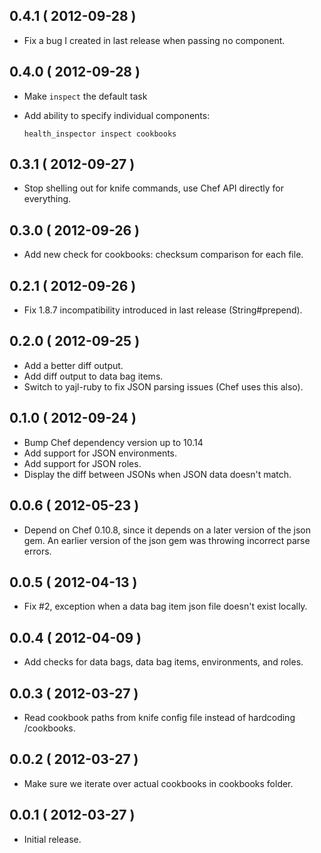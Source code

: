 ## 0.4.1 ( 2012-09-28 )

* Fix a bug I created in last release when passing no component.

## 0.4.0 ( 2012-09-28 )

* Make `inspect` the default task
* Add ability to specify individual components:

      health_inspector inspect cookbooks

## 0.3.1 ( 2012-09-27 )

* Stop shelling out for knife commands, use Chef API directly for everything.

## 0.3.0 ( 2012-09-26 )

* Add new check for cookbooks: checksum comparison for each file.

## 0.2.1 ( 2012-09-26 )

* Fix 1.8.7 incompatibility introduced in last release (String#prepend).

## 0.2.0 ( 2012-09-25 )

* Add a better diff output.
* Add diff output to data bag items.
* Switch to yajl-ruby to fix JSON parsing issues (Chef uses this also).

## 0.1.0 ( 2012-09-24 )

* Bump Chef dependency version up to 10.14
* Add support for JSON environments.
* Add support for JSON roles.
* Display the diff between JSONs when JSON data doesn't match.

## 0.0.6 ( 2012-05-23 )

* Depend on Chef 0.10.8, since it depends on a later version of the json gem.
  An earlier version of the json gem was throwing incorrect parse errors.

## 0.0.5 ( 2012-04-13 )

* Fix #2, exception when a data bag item json file doesn't exist locally.

## 0.0.4 ( 2012-04-09 )

* Add checks for data bags, data bag items, environments, and roles.

## 0.0.3 ( 2012-03-27 )

* Read cookbook paths from knife config file instead of hardcoding /cookbooks.

## 0.0.2 ( 2012-03-27 )

* Make sure we iterate over actual cookbooks in cookbooks folder.

## 0.0.1 ( 2012-03-27 )

* Initial release.